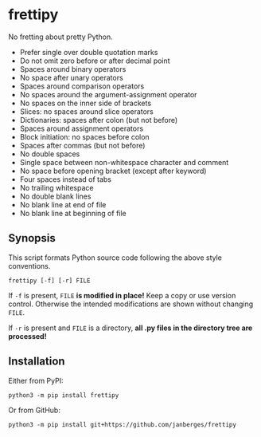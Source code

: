 # frettipy

No fretting about pretty Python.

* Prefer single over double quotation marks
* Do not omit zero before or after decimal point
* Spaces around binary operators
* No space after unary operators
* Spaces around comparison operators
* No spaces around the argument-assignment operator
* No spaces on the inner side of brackets
* Slices: no spaces around slice operators
* Dictionaries: spaces after colon (but not before)
* Spaces around assignment operators
* Block initiation: no spaces before colon
* Spaces after commas (but not before)
* No double spaces
* Single space between non-whitespace character and comment
* No space before opening bracket (except after keyword)
* Four spaces instead of tabs
* No trailing whitespace
* No double blank lines
* No blank line at end of file
* No blank line at beginning of file

## Synopsis

This script formats Python source code following the above style conventions.

    frettipy [-f] [-r] FILE

If `-f` is present, `FILE` **is modified in place!** Keep a copy or use version
control. Otherwise the intended modifications are shown without changing `FILE`.

If `-r` is present and `FILE` is a directory, **all .py files in the directory
tree are processed!**

## Installation

Either from PyPI:

    python3 -m pip install frettipy

Or from GitHub:

    python3 -m pip install git+https://github.com/janberges/frettipy
